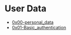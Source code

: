 # User Data
- [0x00-personal_data](https://github.com/getdaniel/alx-backend-user-data/blob/main/0x00-personal_data)
- [0x01-Basic_authentication](https://github.com/getdaniel/alx-backend-user-data/blob/main/0x01-Basic_authentication)
